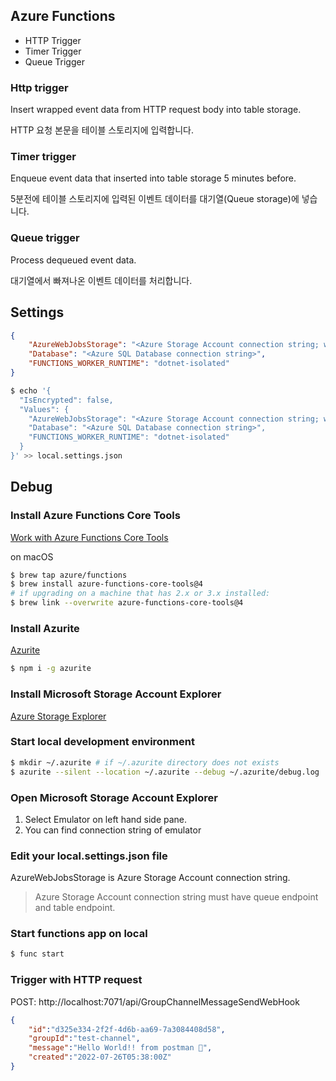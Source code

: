 ## Azure Functions

* HTTP Trigger
* Timer Trigger
* Queue Trigger

### Http trigger

Insert wrapped event data from HTTP request body into table storage.

HTTP 요청 본문을 테이블 스토리지에 입력합니다.

### Timer trigger

Enqueue event data that inserted into table storage 5 minutes before.

5분전에 테이블 스토리지에 입력된  이벤트 데이터를 대기열(Queue storage)에 넣습니다.

### Queue trigger

Process dequeued event data.

대기열에서 빠져나온 이벤트 데이터를 처리합니다.

## Settings

```json
{
    "AzureWebJobsStorage": "<Azure Storage Account connection string; with queue-endpoint, table-endpoint>",
    "Database": "<Azure SQL Database connection string>",
    "FUNCTIONS_WORKER_RUNTIME": "dotnet-isolated"
}
```

```bash
$ echo '{
  "IsEncrypted": false,
  "Values": {
    "AzureWebJobsStorage": "<Azure Storage Account connection string; with queue-endpoint, table-endpoint>",
    "Database": "<Azure SQL Database connection string>",
    "FUNCTIONS_WORKER_RUNTIME": "dotnet-isolated"
  }
}' >> local.settings.json
```

## Debug

### Install Azure Functions Core Tools

[Work with Azure Functions Core Tools](https://docs.microsoft.com/en-us/azure/azure-functions/functions-run-local?tabs=v4%2Cmacos%2Ccsharp%2Cportal%2Cbash)

on macOS

```bash
$ brew tap azure/functions
$ brew install azure-functions-core-tools@4
# if upgrading on a machine that has 2.x or 3.x installed:
$ brew link --overwrite azure-functions-core-tools@4
```

### Install Azurite

[Azurite](https://github.com/Azure/Azurite)

```bash
$ npm i -g azurite
```

### Install Microsoft Storage Account Explorer

[Azure Storage Explorer](https://azure.microsoft.com/en-us/features/storage-explorer/)

### Start local development environment

```bash
$ mkdir ~/.azurite # if ~/.azurite directory does not exists 
$ azurite --silent --location ~/.azurite --debug ~/.azurite/debug.log
```

### Open Microsoft Storage Account Explorer

1. Select Emulator on left hand side pane.
1. You can find connection string of emulator

### Edit your local.settings.json file

AzureWebJobsStorage is Azure Storage Account connection string.

> Azure Storage Account connection string must have queue endpoint and table endpoint.

### Start functions app on local

```bash
$ func start
```

### Trigger with HTTP request

POST: http://localhost:7071/api/GroupChannelMessageSendWebHook

```json
{
    "id":"d325e334-2f2f-4d6b-aa69-7a3084408d58",
    "groupId":"test-channel",
    "message":"Hello World!! from postman 🚀",
    "created":"2022-07-26T05:38:00Z"
}
```

